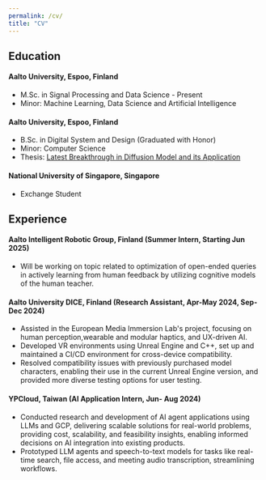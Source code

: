 ```yaml
---
permalink: /cv/
title: "CV"
---
```


## Education 

#### Aalto University, Espoo, Finland
- M.Sc. in Signal Processing and Data Science - Present
- Minor: Machine Learning, Data Science and Artificial Intelligence
#### Aalto University, Espoo, Finland
* B.Sc. in Digital System and Design (Graduated with Honor)
* Minor: Computer Science
* Thesis: [Latest Breakthrough in Diffusion Model and its Application](https://aaltodoc.aalto.fi/items/7fe1131a-cf26-4554-a7a5-8d3d9a21b5b3)
#### National University of Singapore, Singapore
* Exchange Student
## Experience

#### Aalto Intelligent Robotic Group, Finland (Summer Intern, Starting Jun 2025)
* Will be working on topic related to optimization of open-ended queries in actively learning from human feedback by utilizing cognitive models of the human teacher.

#### Aalto University DICE, Finland (Research Assistant, Apr-May 2024, Sep-Dec 2024) 

* Assisted in the European Media Immersion Lab's project, focusing on human perception,wearable and modular haptics, and UX-driven AI.
* Developed VR environments using Unreal Engine and C++, set up and maintained a CI/CD
environment for cross-device compatibility.
* Resolved compatibility issues with previously purchased model characters, enabling their use in
the current Unreal Engine version, and provided more diverse testing options for user testing.

#### YPCloud, Taiwan (AI Application Intern, Jun- Aug 2024)

* Conducted research and development of AI agent applications using LLMs and GCP, delivering
scalable solutions for real-world problems, providing cost, scalability, and feasibility insights,
enabling informed decisions on AI integration into existing products.
* Prototyped LLM agents and speech-to-text models for tasks like real-time search, file access, and
meeting audio transcription, streamlining workflows.

